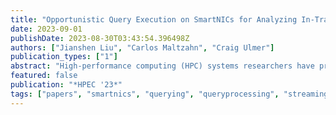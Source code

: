 ```yaml
---
title: "Opportunistic Query Execution on SmartNICs for Analyzing In-Transit Data"
date: 2023-09-01
publishDate: 2023-08-30T03:43:54.396498Z
authors: ["Jianshen Liu", "Carlos Maltzahn", "Craig Ulmer"]
publication_types: ["1"]
abstract: "High-performance computing (HPC) systems researchers have proposed using current, programmable network interface cards (or SmartNICs) to offload data management services that would otherwise consume host processor cycles in a platform. While this work has successfully mapped data pipelines to a collection of SmartNICs, users require a flexible means of inspecting in-transit data to assess the live state of the system. In this paper, we explore SmartNIC-driven opportunistic query execution, i.e., enabling the SmartNIC to make a decision about whether to execute a query operation locally (i.e., ``offload'') or defer execution to the client (i.e., ``push-back''). Characterizations of different parts of the end-to-end query path allow the decision engine to make complexity predictions that would not be feasible by the client alone."
featured: false
publication: "*HPEC '23*"
tags: ["papers", "smartnics", "querying", "queryprocessing", "streaming", "streamprocessing", "analysis"]
---
```


